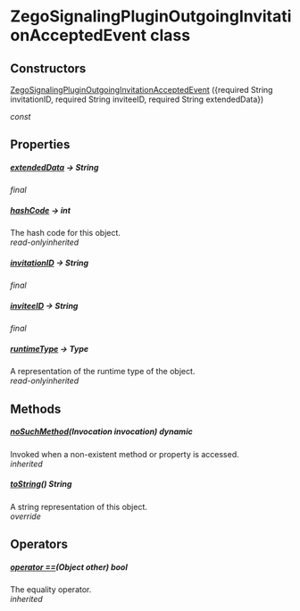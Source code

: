 


# ZegoSignalingPluginOutgoingInvitationAcceptedEvent class













## Constructors

[ZegoSignalingPluginOutgoingInvitationAcceptedEvent](../zego_uikit_prebuilt_live_audio_room/ZegoSignalingPluginOutgoingInvitationAcceptedEvent/ZegoSignalingPluginOutgoingInvitationAcceptedEvent.md) ({required String invitationID, required String inviteeID, required String extendedData})

  _const_ 


## Properties

##### [extendedData](../zego_uikit_prebuilt_live_audio_room/ZegoSignalingPluginOutgoingInvitationAcceptedEvent/extendedData.md) &#8594; String



  
_<span class="feature">final</span>_



##### [hashCode](../zego_uikit_prebuilt_live_audio_room/ZegoSignalingPluginOutgoingInvitationAcceptedEvent/hashCode.md) &#8594; int



The hash code for this object.  
_<span class="feature">read-only</span><span class="feature">inherited</span>_



##### [invitationID](../zego_uikit_prebuilt_live_audio_room/ZegoSignalingPluginOutgoingInvitationAcceptedEvent/invitationID.md) &#8594; String



  
_<span class="feature">final</span>_



##### [inviteeID](../zego_uikit_prebuilt_live_audio_room/ZegoSignalingPluginOutgoingInvitationAcceptedEvent/inviteeID.md) &#8594; String



  
_<span class="feature">final</span>_



##### [runtimeType](../zego_uikit_prebuilt_live_audio_room/ZegoSignalingPluginOutgoingInvitationAcceptedEvent/runtimeType.md) &#8594; Type



A representation of the runtime type of the object.  
_<span class="feature">read-only</span><span class="feature">inherited</span>_





## Methods

##### [noSuchMethod](../zego_uikit_prebuilt_live_audio_room/ZegoSignalingPluginOutgoingInvitationAcceptedEvent/noSuchMethod.md)(Invocation invocation) dynamic



Invoked when a non-existent method or property is accessed.  
_<span class="feature">inherited</span>_



##### [toString](../zego_uikit_prebuilt_live_audio_room/ZegoSignalingPluginOutgoingInvitationAcceptedEvent/toString.md)() String



A string representation of this object.  
_<span class="feature">override</span>_





## Operators

##### [operator ==](../zego_uikit_prebuilt_live_audio_room/ZegoSignalingPluginOutgoingInvitationAcceptedEvent/operator_equals.md)(Object other) bool



The equality operator.  
_<span class="feature">inherited</span>_















